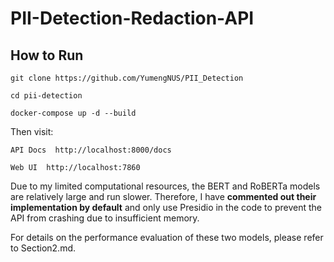 # PII-Detection-Redaction-API

## How to Run


```
git clone https://github.com/YumengNUS/PII_Detection

cd pii-detection

docker-compose up -d --build
```

Then visit:

```
API Docs  http://localhost:8000/docs

Web UI  http://localhost:7860
```

Due to my limited computational resources, the BERT and RoBERTa models are relatively large and run slower. Therefore, I have **commented out their implementation by default** and only use Presidio in the code to prevent the API from crashing due to insufficient memory.

For details on the performance evaluation of these two models, please refer to Section2.md.


